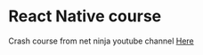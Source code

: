 # React Native course

Crash course from net ninja youtube channel [Here](https://youtube.com/playlist?list=PL4cUxeGkcC9hNTz3sxqGTfxAwU-DIHJd2&si=dQXL0Wlxbd5oY1DX)